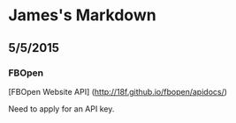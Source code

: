 # James's Markdown
## 5/5/2015

### FBOpen

[FBOpen Website API] (http://18f.github.io/fbopen/apidocs/)

Need to apply for an API key.

